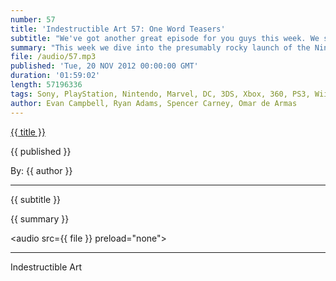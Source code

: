 ```yaml
---
number: 57
title: 'Indestructible Art 57: One Word Teasers'
subtitle: "We've got another great episode for you guys this week. We sort of threw the normal schedule out the window and just started chating about stuff, and some news and then more stuff. Check it out."
summary: "This week we dive into the presumably rocky launch of the Nintendo WiiU. Be it game or feature nothing was safe from the wrath of the internet. Ryan tells us of new old Marvel villain, Dog Logan. Evan is excited for PS Plus to come to the Vita. Spencer defends his rights to One Word Teasers. Omar sneaks in yet another Kickstarter campaign he thinks you should back. Then we get into a big helping of things we read and played, and cap it off with some Picks of the Week."
file: /audio/57.mp3
published: 'Tue, 20 NOV 2012 00:00:00 GMT'
duration: '01:59:02'
length: 57196336
tags: Sony, PlayStation, Nintendo, Marvel, DC, 3DS, Xbox, 360, PS3, Wii U, PSN, XBLA, Video Games, Comics, Games, Indestructible Art, Goon, Kickstarter, Teasers, AC3, Halo 4, Scalped, Batman, Saga 7, Vita, X-Men, Dog Logan, Wolverine
author: Evan Campbell, Ryan Adams, Spencer Carney, Omar de Armas
---
```


<a href="../episodes/{{ number }}.html" class='postTitleLink'><p class='postTitle'>{{ title }}</p></a>
<p class='postPublished'>{{ published }}</p>
<p class='postAuthor'>By: {{ author }}</p>
<hr>
{{ subtitle }}  
  
{{ summary }}  

<audio src={{ file }} preload="none"></audio>

- - -
Indestructible Art